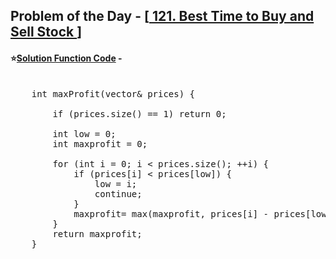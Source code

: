 ## Problem of the Day - [<a href="https://leetcode.com/problems/best-time-to-buy-and-sell-stock/description/"> 121. Best Time to Buy and Sell Stock </a>]


#### ⭐<ins>Solution Function Code</ins> -
<pre>

    int maxProfit(vector<int>& prices) {

        if (prices.size() == 1) return 0;

        int low = 0;
        int maxprofit = 0;

        for (int i = 0; i < prices.size(); ++i) {
            if (prices[i] < prices[low]) {
                low = i;
                continue;
            }
            maxprofit= max(maxprofit, prices[i] - prices[low]);
        }
        return maxprofit;
    }
</pre>
